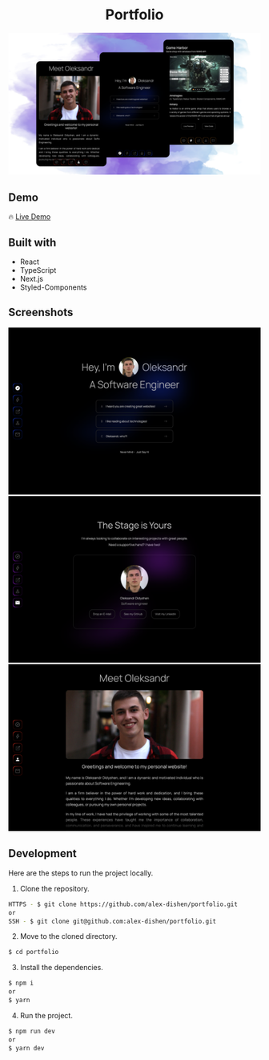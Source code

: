 <h1 align='center'>Portfolio</h1>

![Preview](images/portfolio-intro.png)

## Demo

🔥 [Live Demo](https://github.com/alex-dishen/portfolio)

## Built with

- React
- TypeScript
- Next.js
- Styled-Components

## Screenshots

![](images/home-page.png)
![](images/contact-page.png)
![](images/about-page.png)

## Development

Here are the steps to run the project locally.

1. Clone the repository.

```sh
HTTPS - $ git clone https://github.com/alex-dishen/portfolio.git
or
SSH - $ git clone git@github.com:alex-dishen/portfolio.git
```

2. Move to the cloned directory.

```sh
$ cd portfolio
```

3. Install the dependencies.

```sh
$ npm i
or
$ yarn
```

4. Run the project.

```sh
$ npm run dev
or
$ yarn dev
```
